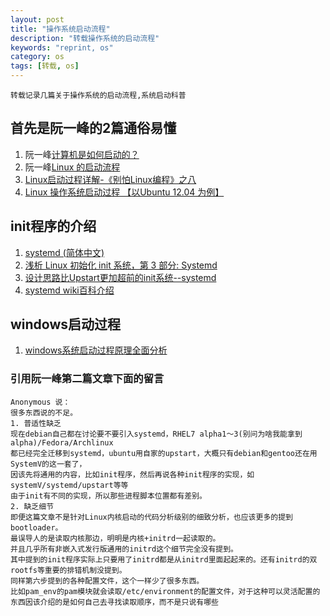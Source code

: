 ```yaml
---
layout: post
title: "操作系统启动流程"
description: "转载操作系统的启动流程"
keywords: "reprint, os"
category: os
tags: [转载, os]
---
```


	转载记录几篇关于操作系统的启动流程,系统启动科普
## 首先是阮一峰的2篇通俗易懂
1. 阮一峰[计算机是如何启动的？](http://www.ruanyifeng.com/blog/2013/02/booting.html)
2. 阮一峰[Linux 的启动流程](http://www.ruanyifeng.com/blog/2013/08/linux_boot_process.html)
3. [Linux启动过程详解-《别怕Linux编程》之八](http://roclinux.cn/?p=1301)
4. [Linux 操作系统启动过程 【以Ubuntu 12.04 为例】](http://blog.csdn.net/jandunlab/article/details/11899379)
## init程序的介绍
1. [systemd (简体中文)](https://wiki.archlinux.org/index.php/systemd_(%E7%AE%80%E4%BD%93%E4%B8%AD%E6%96%87))
2. [浅析 Linux 初始化 init 系统，第 3 部分: Systemd](http://www.ibm.com/developerworks/cn/linux/1407_liuming_init3/index.html#ibm-pcon)
3. [设计思路比Upstart更加超前的init系统--systemd](https://linuxtoy.org/archives/more-than-upstart-systemd.html)
4. [systemd wiki百科介绍](http://zh.wikipedia.org/wiki/Systemd)
## windows启动过程
1. [windows系统启动过程原理全面分析](http://blog.csdn.net/trypsin/article/details/4466373)
### 引用阮一峰第二篇文章下面的留言
	Anonymous 说：
	很多东西说的不足。
	1. 普适性缺乏
	现在debian自己都在讨论要不要引入systemd，RHEL7 alpha1～3(别问为啥我能拿到alpha)/Fedora/Archlinux
	都已经完全迁移到systemd，ubuntu用自家的upstart，大概只有debian和gentoo还在用SystemV的这一套了，
	因该先将通用的内容，比如init程序，然后再说各种init程序的实现，如systemV/systemd/upstart等等
	由于init有不同的实现，所以那些进程脚本位置都有差别。
	2. 缺乏细节
	即便这篇文章不是针对Linux内核启动的代码分析级别的细致分析，也应该更多的提到bootloader。
	最误导人的是读取内核那边，明明是内核+initrd一起读取的。
	并且几乎所有非嵌入式发行版通用的initrd这个细节完全没有提到。
	其中提到的init程序实际上只要用了initrd都是从initrd里面起起来的。还有initrd的双rootfs等重要的排错机制没提到。
	同样第六步提到的各种配置文件，这个一样少了很多东西。
	比如pam_env的pam模块就会读取/etc/environment的配置文件，对于这种可以灵活配置的东西因该介绍的是如何自己去寻找读取顺序，而不是只说有哪些